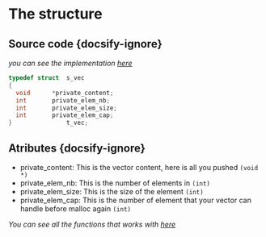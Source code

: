 # The structure
## Source code {docsify-ignore}
_you can see the implementation 
[here](https://github.com/glegendr/libvec/blob/e8781f5311d5ff3b81022983099180d24405ac83/inc/vector.h#L19)_
``` c
typedef struct	s_vec
{
  void      *private_content;
  int       private_elem_nb;
  int       private_elem_size;
  int       private_elem_cap;
}               t_vec;
```
## Atributes {docsify-ignore}
- private_content:   This is the vector content, here is all you pushed `(void *)`
- private_elem_nb:   This is the number of elements in `(int)`
- private_elem_size: This is the size of the element `(int)`
- private_elem_cap:  This is the number of element that your vector can handle before malloc again `(int)`

_You can see all the functions that works with [here](functions.md)_
